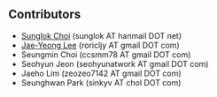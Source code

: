 ## Contributors
* [Sunglok Choi](http://sites.google.com/site/sunglok/) (sunglok AT hanmail DOT net)
* [Jae-Yeong Lee](http://sites.google.com/site/roricljy/) (roricljy AT gmail DOT com)
* Seungmin Choi (ccsmm78 AT gmail DOT com)
* Seohyun Jeon (seohyunatwork AT gmail DOT com)
* Jaeho Lim (zeozeo7142 AT gmail DOT com)
* Seunghwan Park (sinkyv AT chol DOT com)
